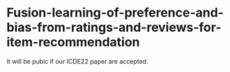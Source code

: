# Fusion-learning-of-preference-and-bias-from-ratings-and-reviews-for-item-recommendation
It will be pubic if our ICDE22 paper are accepted.
